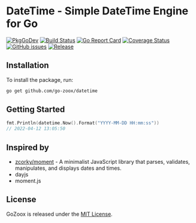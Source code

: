 # DateTime - Simple DateTime Engine for Go

[![PkgGoDev](https://pkg.go.dev/badge/github.com/go-zoox/datetime)](https://pkg.go.dev/github.com/go-zoox/datetime)
[![Build Status](https://github.com/go-zoox/datetime/actions/workflows/ci.yml/badge.svg?branch=master)](https://github.com/go-zoox/datetime/actions/workflows/ci.yml)
[![Go Report Card](https://goreportcard.com/badge/github.com/go-zoox/datetime)](https://goreportcard.com/report/github.com/go-zoox/datetime)
[![Coverage Status](https://coveralls.io/repos/github/go-zoox/datetime/badge.svg?branch=master)](https://coveralls.io/github/go-zoox/datetime?branch=master)
[![GitHub issues](https://img.shields.io/github/issues/go-zoox/datetime.svg)](https://github.com/go-zoox/datetime/issues)
[![Release](https://img.shields.io/github/tag/go-zoox/datetime.svg?label=Release)](https://github.com/go-zoox/datetime/tags)

## Installation
To install the package, run:
```bash
go get github.com/go-zoox/datetime
```

## Getting Started

```go
fmt.Println(datetime.Now().Format("YYYY-MM-DD HH:mm:ss"))
// 2022-04-12 13:05:50
```

## Inspired by
* [zcorky/moment](https://github.com/zcorky/moment) - A minimalist JavaScript library that parses, validates, manipulates, and displays dates and times.
* dayjs
* moment.js

## License
GoZoox is released under the [MIT License](./LICENSE).